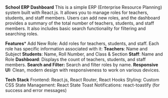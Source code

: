 **School ERP Dashboard**
This is a simple ERP (Enterprise Resource Planning) system built with React.js.
It allows you to manage roles for teachers, students, and staff members. Users can add new roles, 
and the dashboard provides a summary of the total number of teachers, students, and staff members. It also includes basic search functionality for filtering and searching roles.

**Features***
Add New Role: Add roles for teachers, students, and staff. Each role has specific information associated with it:
**Teachers**: Name and Subject
**Students**: Name, Roll Number, and Class & Section
**Staff**: Name and Role
**Dashboard**: Displays the count of teachers, students, and staff members.
**Search and Filter:** Search and filter roles by name.
**Responsive UI:** Clean, modern design with responsiveness to work on various devices.

**Tech Stack**
Frontend: React.js, React Router, React Hooks
Styling: Custom CSS
State Management: React State
Toast Notifications: react-toastify (for success and error messages)

